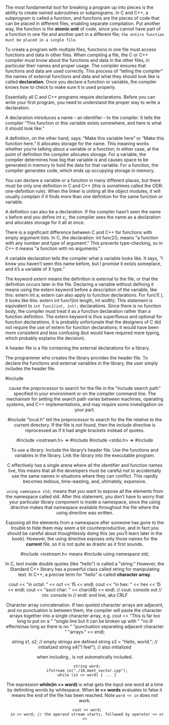 The most fundamental tool for breaking a program up into pieces is the ability to create named subroutines or subprograms. In C and C++, a subprogram is called a function, and functions are the pieces of code that can be placed in different files, enabling separate compilation. Put another way, the function is the **atomic unit** of code, since you cannot have part of a function in one file and another part in a different file; `the entire function must be placed in a single file`.


To create a program with multiple files, functions in one file must access functions and data in other files. When compiling a file, the C or C++ compiler must know about the functions and data in the other files, in particular their names and proper usage. The compiler ensures that functions and data are used correctly. This process of “telling the compiler” the names of external functions and data and what they should look like is called **declaration**. Once you declare a function or variable, the compiler knows how to check to make sure it is used properly.

Essentially all C and C++ programs require declarations. Before you can write your first program, you need to understand the proper way to write a declaration.

A declaration introduces a name – an identifier – to the compiler. It tells the compiler “This function or this variable exists somewhere, and here is what it should look like.”

A definition, on the other hand, says: “Make this variable here” or “Make this function here.” It allocates storage for the name. This meaning works whether you’re talking about a variable or a function; in either case, at the point of definition the compiler allocates storage. For a variable, the compiler determines how big that variable is and causes space to be generated in memory to hold the data for that variable. For a function, the compiler generates code, which ends up occupying storage in memory.

You can declare a variable or a function in many different places, but there must be only one definition in C and C++ (this is sometimes called the ODR: one-definition rule). When the linker is uniting all the object modules, it will usually complain if it finds more than one definition for the same function or variable.

A definition can also be a declaration. If the compiler hasn’t seen the name x before and you define int x;, the compiler sees the name as a declaration and allocates storage for it all at once.

There is a significant difference between C and C++ for functions with empty argument lists. In C, the declaration:
  int func2();
means "a function with any number and type of argument." This prevents type-checking, so in C++ it means "a function with no arguments."

A variable declaration tells the compiler what a variable looks like. It says, “I know you haven’t seen this name before, but I promise it exists someplace, and it’s a variable of X type.”

The keyword *extern* means the definition is external to the file, or that the definition occurs later in the file. Declaring a variable without defining it means using the extern keyword before a description of the variable, like this:
  extern int a;
extern can also apply to function declarations. For func1( ), it looks like this:
  extern int func1(int length, int width);
This statement is equivalent to `int func1(int, int);` declarations. Since there is no function body, the compiler must treat it as a function declaration rather than a function definition. The extern keyword is thus superfluous and optional for function declarations. It is probably unfortunate that the designers of C did not require the use of extern for function declarations; it would have been more consistent and less confusing (but would have required more typing, which probably explains the decision).

A header file is a file containing the external declarations for a library.

The programmer who creates the library provides the header file. To declare the functions and external variables in the library, the user simply includes the header file.

\#include <header> cause the preprocessor to search for the file in the "include search path" specified in your environment or on the compiler command line. The mechanism for setting the search path varies between machines, operating systems, and C++ implementations, and may require some investigation on your part.

\#include "local.h" tell the preprocessor to search for the file relative to the current directory. If the file is not found, then the include directive is reprocessed as if it had angle brackets instead of quotes.

\#include <iostream.h> => \#include <iostream>
\#include <stdio.h> => \#include <cstdio>

To use a library:
  Include the library’s header file.
  Use the functions and variables in the library.
  Link the library into the executable program.

C effectively has a single arena where all the identifier and function names live, this means that all the developers must be careful not to accidentally use the same names in situations where they can conflict. This rapidly becomes tedious, time-wasting, and, ultimately, expensive.

`using namespace std;` means that you want to expose all the elements from the namespace called std. After this statement, you don’t have to worry that your particular library component is inside a namespace, since the using directive makes that namespace available throughout the file where the using directive was written.

Exposing all the elements from a namespace after someone has gone to the trouble to hide them may seem a bit counterproductive, and in fact you should be careful about thoughtlessly doing this (as you’ll learn later in the book). However, the using directive exposes only those names for the **current** file, so it is not quite as drastic as it first sounds.

\#include <iostream.h>
 means
\#include <iostream>
using namespace std;

In C, text inside double quotes (like "hello") is called a "string." However, the Standard C++ library has a powerful class called string for manipulating text. In C++, a precise term for "hello" is called **character array**.

cout << "in octal: " << oct << 15 << endl;
cout << "in hex: " << hex << 15 << endl;
cout << "ascii char: " << char(48) << endl;
// cout: console out
// cin: console in
// endl: end line, aka CRLF

Character array concatenation.  If two quoted character arrays are adjacent, and no punctuation is between them, the compiler will paste the character arrays together into a single character array, e.g.
  cout << "This is far too long to put on a "
    "single line but it can be broken up with "
    "no ill effects\nas long as there is no "
    "punctuation separating adjacent character "
    "arrays." << endl;

string s1, s2; // empty strings are defined
string s3 = "Hello, world."; // initialized
string s4("I feel"); // also initialized

when including <fstream>, <iostream> is not automatically included.

```
  string word;
  ifstream in("./10.meet_vector.cpp");
  while (in >> word) { ... }
```
The expression **while(in >> word)** is what gets the input one word at a time by delimiting words by whitespace.  When **in >> words** evaluates to false it means the end of the file has been reached. Note `word << in` does not work.
```
  cout << word;
  in >> word; // the operand stream starts, followed by operator >> or <<
```

